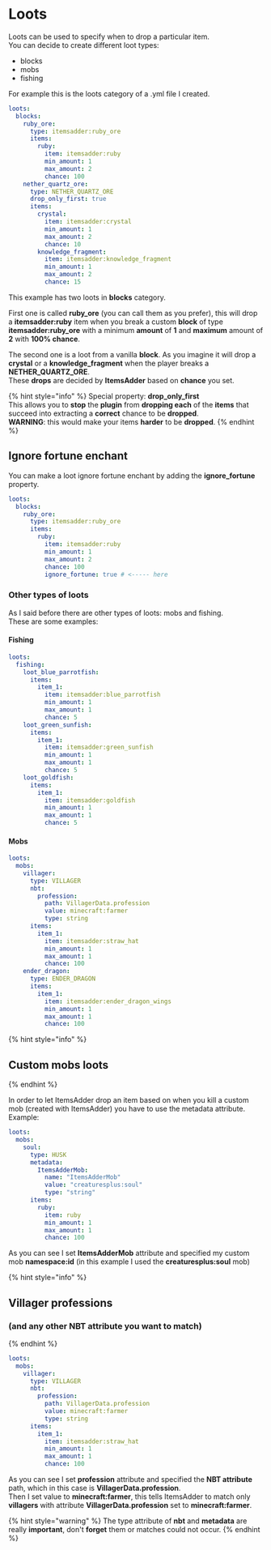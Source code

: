 # Loots

Loots can be used to specify when to drop a particular item.  
You can decide to create different loot types: 

* blocks
* mobs
* fishing

For example this is the loots category of a .yml file I created.

```yaml
loots:
  blocks:
    ruby_ore:
      type: itemsadder:ruby_ore
      items:
        ruby:
          item: itemsadder:ruby
          min_amount: 1
          max_amount: 2
          chance: 100
    nether_quartz_ore:
      type: NETHER_QUARTZ_ORE
      drop_only_first: true
      items:
        crystal:
          item: itemsadder:crystal
          min_amount: 1
          max_amount: 2
          chance: 10
        knowledge_fragment:
          item: itemsadder:knowledge_fragment
          min_amount: 1
          max_amount: 2
          chance: 15
```

This example has two loots in **blocks** category.

First one is called **ruby\_ore** \(you can call them as you prefer\), this will drop a **itemsadder:ruby** item when you break a custom **block** of type **itemsadder:ruby\_ore** with a minimum **amount** of **1** and **maximum** amount of **2** with **100% chance**.

The second one is a loot from a vanilla **block**. As you imagine it will drop a **crystal** or a **knowledge\_fragment** when the player breaks a **NETHER\_QUARTZ\_ORE**.  
These **drops** are decided by **ItemsAdder** based on **chance** you set. 

{% hint style="info" %}
Special property: **drop\_only\_first**  
This allows you to **stop** the **plugin** from **dropping each** of the **items** that succeed into extracting a **correct** chance to be **dropped**.   
**WARNING**: this would make your items **harder** to be **dropped**.
{% endhint %}

## Ignore fortune enchant

You can make a loot ignore fortune enchant by adding the **ignore\_fortune** property.

```yaml
loots:
  blocks:
    ruby_ore:
      type: itemsadder:ruby_ore
      items:
        ruby:
          item: itemsadder:ruby
          min_amount: 1
          max_amount: 2
          chance: 100
          ignore_fortune: true # <----- here
```

### Other types of loots

As I said before there are other types of loots: mobs and fishing.  
These are some examples:

#### Fishing

```yaml
loots:
  fishing:
    loot_blue_parrotfish:
      items:
        item_1:
          item: itemsadder:blue_parrotfish
          min_amount: 1
          max_amount: 1
          chance: 5
    loot_green_sunfish:
      items:
        item_1:
          item: itemsadder:green_sunfish
          min_amount: 1
          max_amount: 1
          chance: 5
    loot_goldfish:
      items:
        item_1:
          item: itemsadder:goldfish
          min_amount: 1
          max_amount: 1
          chance: 5
```

#### Mobs

```yaml
loots:
  mobs:
    villager:
      type: VILLAGER
      nbt:
        profession:
          path: VillagerData.profession
          value: minecraft:farmer
          type: string
      items:
        item_1:
          item: itemsadder:straw_hat
          min_amount: 1
          max_amount: 1
          chance: 100
    ender_dragon:
      type: ENDER_DRAGON
      items:
        item_1:
          item: itemsadder:ender_dragon_wings
          min_amount: 1
          max_amount: 1
          chance: 100
```

{% hint style="info" %}
## Custom mobs loots
{% endhint %}

In order to let ItemsAdder drop an item based on when you kill a custom mob \(created with ItemsAdder\) you have to use the metadata attribute. Example:

```yaml
loots:
  mobs:
    soul:
      type: HUSK
      metadata:
        ItemsAdderMob:
          name: "ItemsAdderMob"
          value: "creaturesplus:soul"
          type: "string"
      items:
        ruby:
          item: ruby
          min_amount: 1
          max_amount: 1
          chance: 100
```

As you can see I set **ItemsAdderMob** attribute and specified my custom mob **namespace:id** \(in this example I used the **creaturesplus:soul** mob\)

{% hint style="info" %}
## Villager professions

### \(and any other NBT attribute you want to match\)
{% endhint %}

```yaml
loots:
  mobs:
    villager:
      type: VILLAGER
      nbt:
        profession:
          path: VillagerData.profession
          value: minecraft:farmer
          type: string
      items:
        item_1:
          item: itemsadder:straw_hat
          min_amount: 1
          max_amount: 1
          chance: 100
```

As you can see I set **profession** attribute and specified the **NBT attribute** path, which in this case is **VillagerData.profession**.  
Then I set value to **minecraft:farmer**, this tells ItemsAdder to match only **villagers** with attribute **VillagerData.profession** set to **minecraft:farmer**.

{% hint style="warning" %}
The type attribute of **nbt** and **metadata** are really **important**, don't **forget** them or matches could not occur.
{% endhint %}

